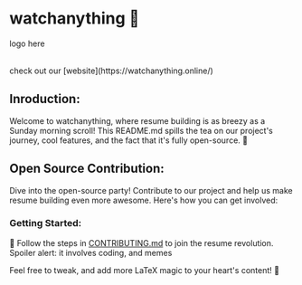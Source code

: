 # watchanything 🚀

<!-- incert logo here -->

logo here

<!-- ![logo](/public/opengraph-image.jpg) -->
<br/>
check out our [website](https://watchanything.online/)

## Inroduction:

Welcome to watchanything, where resume building is as breezy as a Sunday morning scroll! This README.md spills the tea on our project's journey, cool features, and the fact that it's fully open-source. 🎉

## Open Source Contribution:

Dive into the open-source party! Contribute to our project and help us make resume building even more awesome. Here's how you can get involved:

### Getting Started:

🕺 Follow the steps in [CONTRIBUTING.md](/CODE_OF_CONDUCT.md) to join the resume revolution. Spoiler alert: it involves coding, and memes

Feel free to tweak, and add more LaTeX magic to your heart's content! 🎉
